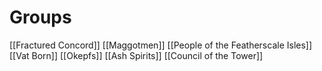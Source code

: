 # Groups
[[Fractured Concord]]
[[Maggotmen]]
[[People of the Featherscale Isles]]
[[Vat Born]]
[[Okepfs]]
[[Ash Spirits]]
[[Council of the Tower]]
